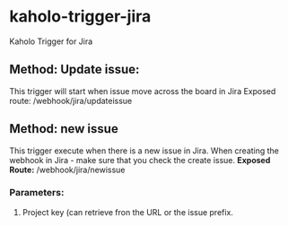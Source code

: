 # kaholo-trigger-jira
Kaholo Trigger for Jira

## Method: Update issue:
This trigger will start when issue move across the board in Jira
Exposed route: /webhook/jira/updateissue

## Method: new issue
This trigger execute when there is a new issue in Jira.
When creating the webhook in Jira - make sure that you check the create issue.
**Exposed Route:** <Kaholo URL>/webhook/jira/newissue
### Parameters:
1. Project key (can retrieve fron the URL or the issue prefix.

